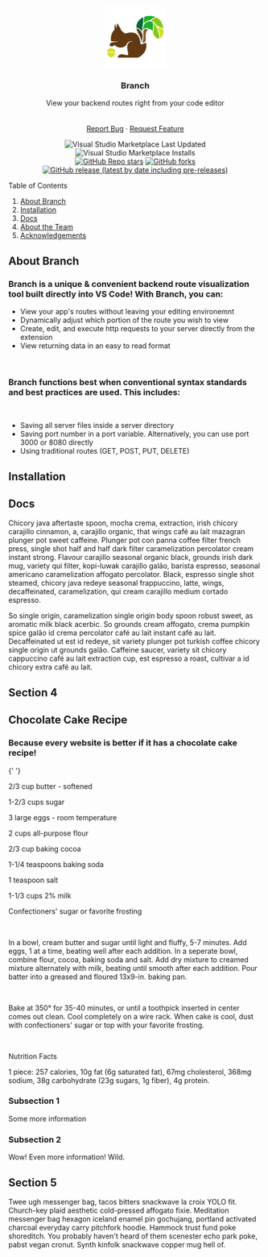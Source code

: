 <!-- Branch README -->
<!-- PROJECT LOGO -->
<br />
<p align="center">
  <a href="https://github.com/oslabs-beta/Branch">
    <img src="vs-branch/images/branch-logo-square.png" alt="Logo" height="120">
  </a>

  <h3 align="center">Branch</h3>

  <p align="center">
    View your backend routes right from your code editor
    <br />
    <br />
    <br />
    <a href="https://github.com/oslabs-beta/Branch/issues">Report Bug</a>
    ·
    <a href="https://github.com/oslabs-beta/Branch/issues">Request Feature</a>
  </p>
    <!-- BADGES -->
  <p align="center">
    <!-- Last Updated  -->
    <img alt="Visual Studio Marketplace Last Updated" src="https://img.shields.io/visual-studio-marketplace/last-updated/Branch.branch?style=for-the-badge">
    <!-- VSCode Installs -->
	<img alt="Visual Studio Marketplace Installs" src="https://img.shields.io/visual-studio-marketplace/i/Branch.branch?logo=visualstudiocode&style=for-the-badge">
	<br />
    <!-- STARS -->
    <a href="https://github.com/oslabs-beta/Branch/stargazers"><img alt="GitHub Repo stars" src="https://img.shields.io/github/stars/oslabs-beta/Branch?label=Stars&logo=github&style=for-the-badge"></a>
    <!-- FORKS -->
    <a href="https://github.com/oslabs-beta/Branch/network/members"><img alt="GitHub forks" src="https://img.shields.io/github/forks/oslabs-beta/Branch?label=Forks&logo=github&style=for-the-badge"></a>
    <!-- GITHUB RELEASE VERSION -->
    <a href="https://github.com/oslabs-beta/Branch/releases"><img alt="GitHub release (latest by date including pre-releases)" src="https://img.shields.io/github/v/release/oslabs-beta/Branch?include_prereleases&style=for-the-badge"></a> 
    <!-- LICENSE -->
    <!-- <a href="https://github.com/oslabs-beta/sapling/blob/master/LICENSE"><img alt="GitHub" src="https://img.shields.io/github/license/oslabs-beta/sapling"></a> -->
    <!-- CONTRIBUTIONS -->
    <!-- <a href="https://github.com/oslabs-beta/sapling/blob/master/README.md"><img alt="Contributions" src="https://img.shields.io/badge/contributors-welcome-brightgreen"></a> -->
  </p>
</p>

<!-- TABLE OF CONTENTS -->
<summary>Table of Contents</summary>
  <ol>
    <li><a href="#about-branch">About Branch</a>
    <li><a href="#installation">Installation</a></li>
    <li><a href="#docs">Docs</a></li>
    <li><a href="#about-the-team">About the Team</a></li>
    <li><a href="#acknowledgements">Acknowledgements</a></li>
  </ol>
</details>

## About Branch

### Branch is a unique & convenient backend route visualization tool built directly into VS Code! With Branch, you can:
<ul className="ml-20 list-square">
  <li>
    View your app's routes without leaving your editing
    environemnt
  </li>
  <li>
    Dynamically adjust which portion of the route you wish to view
  </li>
  <li>
    Create, edit, and execute http requests to your server
    directly from the extension
  </li>
  <li>View returning data in an easy to read format</li>
</ul>
<br />

### Branch functions best when conventional syntax standards and best practices are used. This includes:

<br />
<ul>
  <li >
    Saving all server files inside a server directory
  </li>
  <li>
    Saving port number in a port variable. Alternatively, you
    can use port 3000 or 8080 directly
  </li>
  <li>
    Using traditional routes (GET, POST, PUT, DELETE)
  </li>
</ul>

## Installation

## Docs

Chicory java aftertaste spoon, mocha crema, extraction, irish chicory carajillo cinnamon, a, carajillo organic, that wings café au lait mazagran plunger pot sweet caffeine. Plunger pot con panna coffee filter french press, single shot half and half dark filter caramelization percolator cream instant strong. Flavour carajillo seasonal organic black, grounds irish dark mug, variety qui filter, kopi-luwak carajillo galão, barista espresso, seasonal americano caramelization affogato percolator. Black, espresso single shot steamed, chicory java redeye seasonal frappuccino, latte, wings, decaffeinated, caramelization, qui cream carajillo medium cortado espresso.

So single origin, caramelization single origin body spoon robust sweet, as aromatic milk black acerbic. So grounds cream affogato, crema pumpkin spice galão id crema percolator café au lait instant café au lait. Decaffeinated ut est id redeye, sit variety plunger pot turkish coffee chicory single origin ut grounds galão. Caffeine saucer, variety sit chicory cappuccino café au lait extraction cup, est espresso a roast, cultivar a id chicory extra  café au lait.

## Section 4

<h2 className="text-2xl text-green" id="chocoCake">
                  Chocolate Cake Recipe
                </h2>
                <h3>
                  Because every website is better if it has a chocolate cake
                  recipe!
                </h3>{' '}
                <br />
                <p className="m-4">
                  <p>2/3 cup butter - softened</p>
                  <p>1-2/3 cups sugar</p>
                  <p>3 large eggs - room temperature</p>
                  <p>2 cups all-purpose flour</p>
                  <p>2/3 cup baking cocoa</p>
                  <p>1-1/4 teaspoons baking soda</p>
                  <p>1 teaspoon salt</p>
                  <p>1-1/3 cups 2% milk</p>
                  <p>Confectioners' sugar or favorite frosting</p>
                  <br />
                  <p className="w-2/3">
                    In a bowl, cream butter and sugar until light and fluffy,
                    5-7 minutes. Add eggs, 1 at a time, beating well after each
                    addition. In a seperate bowl, combine flour, cocoa, baking
                    soda and salt. Add dry mixture to creamed mixture
                    alternately with milk, beating until smooth after each
                    addition. Pour batter into a greased and floured 13x9-in.
                    baking pan.
                  </p>
                  <br />
                  <p className="w-2/3">
                    Bake at 350° for 35-40 minutes, or until a toothpick
                    inserted in center comes out clean. Cool completely on a
                    wire rack. When cake is cool, dust with confectioners' sugar
                    or top with your favorite frosting.
                  </p>
                  <br />
                  <p>Nutrition Facts</p>
                  <p className="font-light text-xs">
                    1 piece: 257 calories, 10g fat (6g saturated fat), 67mg
                    cholesterol, 368mg sodium, 38g carbohydrate (23g sugars, 1g
                    fiber), 4g protein.
                  </p>
                </p>

### Subsection 1

Some more information

### Subsection 2

Wow! Even more information! Wild.

## Section 5

Twee ugh messenger bag, tacos bitters snackwave la croix YOLO fit. Church-key plaid aesthetic cold-pressed affogato fixie. Meditation messenger bag hexagon iceland enamel pin gochujang, portland activated charcoal everyday carry pitchfork hoodie. Hammock trust fund poke shoreditch. You probably haven't heard of them scenester echo park poke, pabst vegan cronut. Synth kinfolk snackwave copper mug hell of.